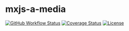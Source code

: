 # mxjs-a-media

[![GitHub Workflow Status](https://img.shields.io/github/workflow/status/miaoxing/mxjs-a-media/Build?style=flat-square)](https://github.com/miaoxing/mxjs-a-media/actions)
[![Coverage Status](https://img.shields.io/coveralls/miaoxing/mxjs-a-media.svg?style=flat-square)](https://coveralls.io/r/miaoxing/mxjs-a-media)
[![License](http://img.shields.io/badge/license-MIT-brightgreen.svg?style=flat-square)](http://www.opensource.org/licenses/MIT)
